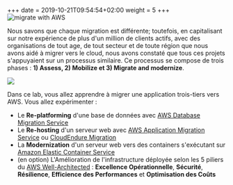 +++
date = 2019-10-21T09:54:54+02:00
weight = 5
+++
<img style="position: sticky; top:0px; right: 0px" src="/intro/migrate-with-aws.png" alt="migrate with AWS" />

Nous savons que chaque migration est différente; toutefois, en capitalisant sur notre expérience de plus d'un million de clients actifs, avec des organisations de tout age, de tout secteur et de toute région que nous avons aidé à migrer vers le cloud, nous avons constaté que tous ces projets s'appuyaient sur un processus similaire. Ce processus se compose de trois phases : **1) Assess, 2) Mobilize et 3) Migrate and modernize**.


<a href="https://aws.amazon.com/cloud-migration/how-to-migrate/" target="_blank" rel="noopener noreferrer"><img src="/intro/migration-process.png"></a>

Dans ce lab, vous allez apprendre à migrer une application trois-tiers vers AWS. Vous allez expérimenter : 
   
  - Le **Re-platforming** d'une base de données avec <a href="https://aws.amazon.com/fr/dms/" target="_blank" rel="noopener noreferrer" >AWS Database Migration Service</a>  
  - Le **Re-hosting** d'un serveur web avec <a href="https://aws.amazon.com/fr/application-migration-service/" target="_blank" rel="noopener noreferrer">AWS Application Migration Service</a> ou <a href="https://console.cloudendure.com/#/register/register" target="_blank" rel="noopener noreferrer" >CloudEndure Migration</a>
  - La **Modernization** d'un serveur web vers des containers s'exécutant sur [Amazon Elastic Container Service](https://aws.amazon.com/fr/ecs/)
  - (en option) L'Amélioration de l'infrastructure déployée selon les 5 piliers du <a href="https://aws.amazon.com/fr/architecture/well-architected/" target="_blank" rel="noopener noreferrer" >AWS Well-Architected</a> : **Excellence Opérationnelle**, **Sécurité**, **Résilience**, **Efficience des Performances** et **Optimisation des Coûts**    
